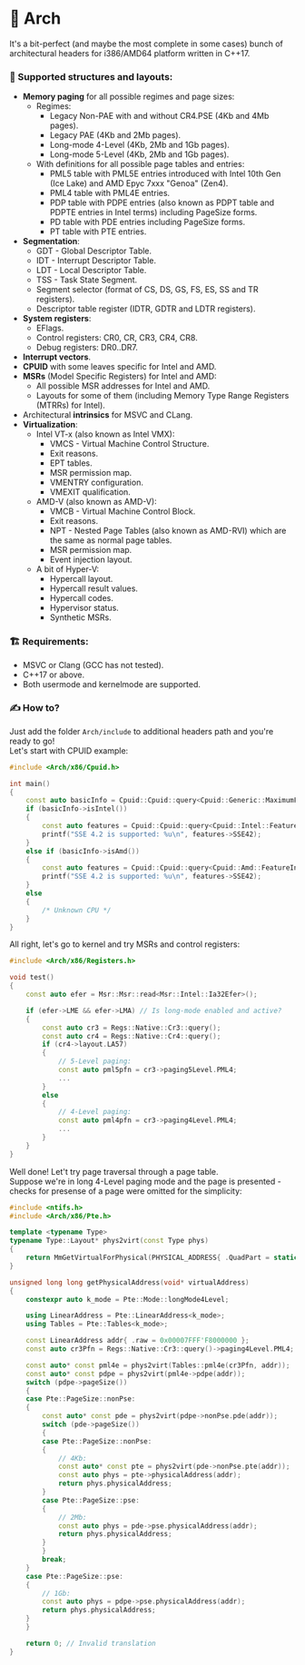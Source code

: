 # 🧩 Arch
It's a bit-perfect (and maybe the most complete in some cases) bunch of architectural headers for i386/AMD64 platform written in C++17.

### 📜 Supported structures and layouts:
* **Memory paging** for all possible regimes and page sizes:
  - Regimes:
    - Legacy Non-PAE with and without CR4.PSE (4Kb and 4Mb pages).
    - Legacy PAE (4Kb and 2Mb pages).
    - Long-mode 4-Level (4Kb, 2Mb and 1Gb pages).
    - Long-mode 5-Level (4Kb, 2Mb and 1Gb pages).  
  - With definitions for all possible page tables and entries:
    - PML5 table with PML5E entries introduced with Intel 10th Gen (Ice Lake) and AMD Epyc 7xxx "Genoa" (Zen4).
    - PML4 table with PML4E entries.
    - PDP table with PDPE entries (also known as PDPT table and PDPTE entries in Intel terms) including PageSize forms.
    - PD table with PDE entries including PageSize forms.
    - PT table with PTE entries.
* **Segmentation**:
  - GDT - Global Descriptor Table.
  - IDT - Interrupt Descriptor Table.
  - LDT - Local Descriptor Table.
  - TSS - Task State Segment.
  - Segment selector (format of CS, DS, GS, FS, ES, SS and TR registers).
  - Descriptor table register (IDTR, GDTR and LDTR registers).
* **System registers**:
  - EFlags.
  - Control registers: CR0, CR, CR3, CR4, CR8.
  - Debug registers: DR0..DR7.
* **Interrupt vectors**.
* **CPUID** with some leaves specific for Intel and AMD.
* **MSRs** (Model Specific Registers) for Intel and AMD:
  - All possible MSR addresses for Intel and AMD.
  - Layouts for some of them (including Memory Type Range Registers (MTRRs) for Intel).
* Architectural **intrinsics** for MSVC and CLang.
* **Virtualization**:
  - Intel VT-x (also known as Intel VMX):
    - VMCS - Virtual Machine Control Structure.
    - Exit reasons.
    - EPT tables.
    - MSR permission map.
    - VMENTRY configuration.
    - VMEXIT qualification.
  - AMD-V (also known as AMD-V):
    - VMCB - Virtual Machine Control Block.
    - Exit reasons.
    - NPT - Nested Page Tables (also known as AMD-RVI) which are the same as normal page tables.
    - MSR permission map.
    - Event injection layout.
  - A bit of Hyper-V:
    - Hypercall layout.
    - Hypercall result values.
    - Hypercall codes.
    - Hypervisor status.
    - Synthetic MSRs.


### 🏗️ Requirements:
  * MSVC or Clang (GCC has not tested).
  * C++17 or above.
  * Both usermode and kernelmode are supported.

### ✍️ How to?
Just add the folder `Arch/include` to additional headers path and you're ready to go!  
Let's start with CPUID example:
```cpp
#include <Arch/x86/Cpuid.h>

int main()
{
    const auto basicInfo = Cpuid::Cpuid::query<Cpuid::Generic::MaximumFunctionNumberAndVendorId>();
    if (basicInfo->isIntel())
    {
        const auto features = Cpuid::Cpuid::query<Cpuid::Intel::FeatureInformation>();
        printf("SSE 4.2 is supported: %u\n", features->SSE42);
    }
    else if (basicInfo->isAmd())
    {
        const auto features = Cpuid::Cpuid::query<Cpuid::Amd::FeatureInformation>();
        printf("SSE 4.2 is supported: %u\n", features->SSE42);
    }
    else
    {
        /* Unknown CPU */
    }
}
```

All right, let's go to kernel and try MSRs and control registers:
```cpp
#include <Arch/x86/Registers.h>

void test()
{
    const auto efer = Msr::Msr::read<Msr::Intel::Ia32Efer>();

    if (efer->LME && efer->LMA) // Is long-mode enabled and active?
    {
        const auto cr3 = Regs::Native::Cr3::query();
        const auto cr4 = Regs::Native::Cr4::query();
        if (cr4->layout.LA57)
        {
            // 5-Level paging:
            const auto pml5pfn = cr3->paging5Level.PML4;
            ...
        }
        else
        {
            // 4-Level paging:
            const auto pml4pfn = cr3->paging4Level.PML4;
            ...
        }
    }
}
```

 
Well done! Let't try page traversal through a page table.  
Suppose we're in long 4-Level paging mode and the page is presented - checks for presense of a page were omitted for the simplicity:
```cpp
#include <ntifs.h>
#include <Arch/x86/Pte.h>

template <typename Type>
typename Type::Layout* phys2virt(const Type phys)
{
    return MmGetVirtualForPhysical(PHYSICAL_ADDRESS{ .QuadPart = static_cast<long long>(phys); });
}

unsigned long long getPhysicalAddress(void* virtualAddress)
{
    constexpr auto k_mode = Pte::Mode::longMode4Level;

    using LinearAddress = Pte::LinearAddress<k_mode>;
    using Tables = Pte::Tables<k_mode>;

    const LinearAddress addr{ .raw = 0x00007FFF'F8000000 };
    const auto cr3Pfn = Regs::Native::Cr3::query()->paging4Level.PML4;

    const auto* const pml4e = phys2virt(Tables::pml4e(cr3Pfn, addr));
    const auto* const pdpe = phys2virt(pml4e->pdpe(addr));
    switch (pdpe->pageSize())
    {
    case Pte::PageSize::nonPse:
    {
        const auto* const pde = phys2virt(pdpe->nonPse.pde(addr));
        switch (pde->pageSize())
        {
        case Pte::PageSize::nonPse:
        {
            // 4Kb:
            const auto* const pte = phys2virt(pde->nonPse.pte(addr));
            const auto phys = pte->physicalAddress(addr);
            return phys.physicalAddress;
        }
        case Pte::PageSize::pse:
        {
            // 2Mb:
            const auto phys = pde->pse.physicalAddress(addr);
            return phys.physicalAddress;
        }
        }
        break;
    }
    case Pte::PageSize::pse:
    {
        // 1Gb:
        const auto phys = pdpe->pse.physicalAddress(addr);
        return phys.physicalAddress;
    }
    }

    return 0; // Invalid translation
}
```
